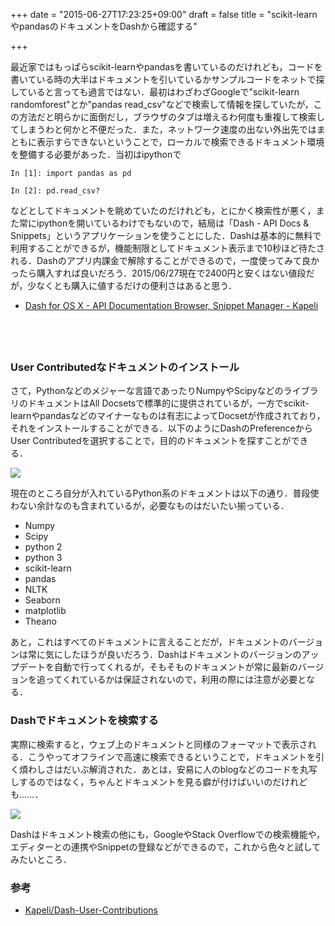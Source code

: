 +++
date = "2015-06-27T17:23:25+09:00"
draft = false
title = "scikit-learnやpandasのドキュメントをDashから確認する"

+++

最近家ではもっぱらscikit-learnやpandasを書いているのだけれども，コードを書いている時の大半はドキュメントを引いているかサンプルコードをネットで探していると言っても過言ではない．最初はわざわざGoogleで"scikit-learn randomforest"とか"pandas read_csv"などで検索して情報を探していたが，この方法だと明らかに面倒だし，ブラウザのタブは増えるわ何度も重複して検索してしまうわと何かと不便だった．また，ネットワーク速度の出ない外出先ではまともに表示すらできないということで，ローカルで検索できるドキュメント環境を整備する必要があった．当初はipythonで

```
In [1]: import pandas as pd

In [2]: pd.read_csv?
```

などとしてドキュメントを眺めていたのだけれども，とにかく検索性が悪く，また常にipythonを開いているわけでもないので，結局は「Dash - API Docs & Snippets」というアプリケーションを使うことにした．Dashは基本的に無料で利用することができるが，機能制限としてドキュメント表示まで10秒ほど待たされる．Dashのアプリ内課金で解除することができるので，一度使ってみて良かったら購入すれば良いだろう．2015/06/27現在で2400円と安くはない値段だが，少なくとも購入に値するだけの便利さはあると思う．

- [Dash for OS X - API Documentation Browser, Snippet Manager - Kapeli](https://kapeli.com/dash)

<a href="https://geo.itunes.apple.com/us/app/dash-api-docs-snippets/id458034879?mt=12&uo=6" target="itunes_store" style="display:inline-block;overflow:hidden;background:url(http://linkmaker.itunes.apple.com/images/badges/en-us/badge_macappstore-lrg.png) no-repeat;width:165px;height:40px;@media only screen{background-image:url(http://linkmaker.itunes.apple.com/images/badges/en-us/badge_macappstore-lrg.svg);}"></a>

### User Contributedなドキュメントのインストール
さて，Pythonなどのメジャーな言語であったりNumpyやScipyなどのライブラリのドキュメントはAll Docsetsで標準的に提供されているが，一方でscikit-learnやpandasなどのマイナーなものは有志によってDocsetが作成されており，それをインストールすることができる．以下のようにDashのPreferenceからUser Contributedを選択することで，目的のドキュメントを探すことができる．

![](/img/dash1.png)

現在のところ自分が入れているPython系のドキュメントは以下の通り．普段使わない余計なのも含まれているが，必要なものはだいたい揃っている．

- Numpy
- Scipy
- python 2
- python 3
- scikit-learn
- pandas
- NLTK
- Seaborn
- matplotlib
- Theano

あと，これはすべてのドキュメントに言えることだが，ドキュメントのバージョンは常に気にしたほうが良いだろう．Dashはドキュメントのバージョンのアップデートを自動で行ってくれるが，そもそものドキュメントが常に最新のバージョンを追ってくれているかは保証されないので，利用の際には注意が必要となる．

### Dashでドキュメントを検索する

実際に検索すると，ウェブ上のドキュメントと同様のフォーマットで表示される．こうやってオフラインで高速に検索できるということで，ドキュメントを引く煩わしさはだいぶ解消された．あとは，安易に人のblogなどのコードを丸写しするのではなく，ちゃんとドキュメントを見る癖が付けばいいのだけれども……．

![](/img/dash2.png)

Dashはドキュメント検索の他にも，GoogleやStack Overflowでの検索機能や，エディターとの連携やSnippetの登録などができるので，これから色々と試してみたいところ．

### 参考

- [Kapeli/Dash-User-Contributions](https://github.com/Kapeli/Dash-User-Contributions)
